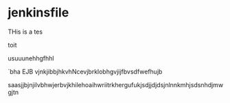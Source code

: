 # jenkinsfile
THis is a tes 


toit 

usuuunehhgfhhl


`bha
EJB vjnkjibbjhkvhNcevjbrklobhgvjijfbvsdfwefhujb

saasjjbjnjilvbhwjerbvjkhilehoaihwriitrkhergufukjsdjjdjdsjnlnnkmhjsdsnhdjmwgjtn
